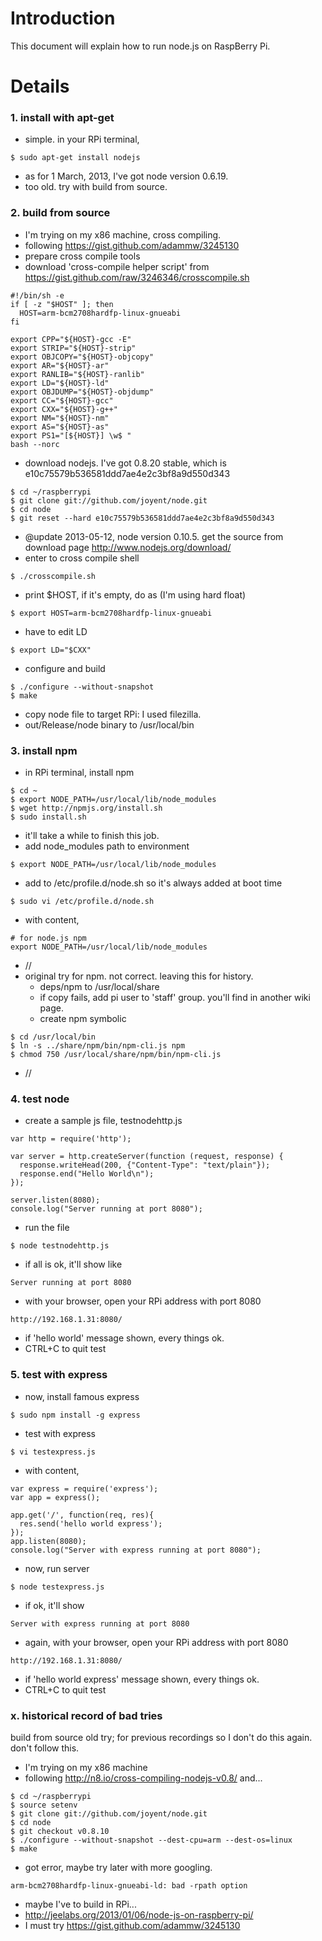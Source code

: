 # Introduction #

This document will explain how to run node.js on RaspBerry Pi.

# Details #

### 1. install with apt-get ###
  * simple. in your RPi terminal,
```
$ sudo apt-get install nodejs
```
  * as for 1 March, 2013, I've got node version 0.6.19.
  * too old. try with build from source.

### 2. build from source ###
  * I'm trying on my x86 machine, cross compiling.
  * following https://gist.github.com/adammw/3245130
  * prepare cross compile tools
  * download 'cross-compile helper script' from https://gist.github.com/raw/3246346/crosscompile.sh
```
#!/bin/sh -e
if [ -z "$HOST" ]; then
  HOST=arm-bcm2708hardfp-linux-gnueabi
fi

export CPP="${HOST}-gcc -E"
export STRIP="${HOST}-strip"
export OBJCOPY="${HOST}-objcopy"
export AR="${HOST}-ar"
export RANLIB="${HOST}-ranlib"
export LD="${HOST}-ld"
export OBJDUMP="${HOST}-objdump"
export CC="${HOST}-gcc"
export CXX="${HOST}-g++"
export NM="${HOST}-nm"
export AS="${HOST}-as"
export PS1="[${HOST}] \w$ "
bash --norc
```
  * download nodejs. I've got 0.8.20 stable, which is e10c75579b536581ddd7ae4e2c3bf8a9d550d343
```
$ cd ~/raspberrypi
$ git clone git://github.com/joyent/node.git
$ cd node
$ git reset --hard e10c75579b536581ddd7ae4e2c3bf8a9d550d343
```
  * @update 2013-05-12, node version 0.10.5. get the source from download page http://www.nodejs.org/download/
  * enter to cross compile shell
```
$ ./crosscompile.sh
```
  * print $HOST, if it's empty, do as (I'm using hard float)
```
$ export HOST=arm-bcm2708hardfp-linux-gnueabi
```
  * have to edit LD
```
$ export LD="$CXX"
```
  * configure and build
```
$ ./configure --without-snapshot
$ make
```
  * copy node file to target RPi: I used filezilla.
  * out/Release/node binary to /usr/local/bin

### 3. install npm ###
  * in RPi terminal, install npm
```
$ cd ~
$ export NODE_PATH=/usr/local/lib/node_modules
$ wget http://npmjs.org/install.sh
$ sudo install.sh
```
  * it'll take a while to finish this job.
  * add node\_modules path to environment
```
$ export NODE_PATH=/usr/local/lib/node_modules
```
  * add to /etc/profile.d/node.sh so it's always added at boot time
```
$ sudo vi /etc/profile.d/node.sh
```
  * with content,
```
# for node.js npm
export NODE_PATH=/usr/local/lib/node_modules
```
  * //
  * original try for npm. not correct. leaving this for history.
    * deps/npm to /usr/local/share
    * if copy fails, add pi user to 'staff' group. you'll find in another wiki page.
    * create npm symbolic
```
$ cd /usr/local/bin
$ ln -s ../share/npm/bin/npm-cli.js npm
$ chmod 750 /usr/local/share/npm/bin/npm-cli.js
```
  * //

### 4. test node ###
  * create a sample js file, testnodehttp.js
```
var http = require('http');

var server = http.createServer(function (request, response) {
  response.writeHead(200, {"Content-Type": "text/plain"});
  response.end("Hello World\n");
});

server.listen(8080);
console.log("Server running at port 8080");
```
  * run the file
```
$ node testnodehttp.js
```
  * if all is ok, it'll show like
```
Server running at port 8080
```
  * with your browser, open your RPi address with port 8080
```
http://192.168.1.31:8080/
```
  * if 'hello world' message shown, every things ok.
  * CTRL+C to quit test

### 5. test with express ###
  * now, install famous express
```
$ sudo npm install -g express
```
  * test with express
```
$ vi testexpress.js
```
  * with content,
```
var express = require('express');
var app = express();

app.get('/', function(req, res){
  res.send('hello world express');
});
app.listen(8080);
console.log("Server with express running at port 8080");
```
  * now, run server
```
$ node testexpress.js
```
  * if ok, it'll show
```
Server with express running at port 8080
```
  * again, with your browser, open your RPi address with port 8080
```
http://192.168.1.31:8080/
```
  * if 'hello world express' message shown, every things ok.
  * CTRL+C to quit test


### x. historical record of bad tries ###

build from source old try; for previous recordings so I don't do this again. don't follow this.
  * I'm trying on my x86 machine
  * following http://n8.io/cross-compiling-nodejs-v0.8/ and...
```
$ cd ~/raspberrypi
$ source setenv
$ git clone git://github.com/joyent/node.git
$ cd node
$ git checkout v0.8.10
$ ./configure --without-snapshot --dest-cpu=arm --dest-os=linux
$ make
```
  * got error, maybe try later with more googling.
```
arm-bcm2708hardfp-linux-gnueabi-ld: bad -rpath option
```
  * maybe I've to build in RPi...
  * http://jeelabs.org/2013/01/06/node-js-on-raspberry-pi/
  * I must try https://gist.github.com/adammw/3245130